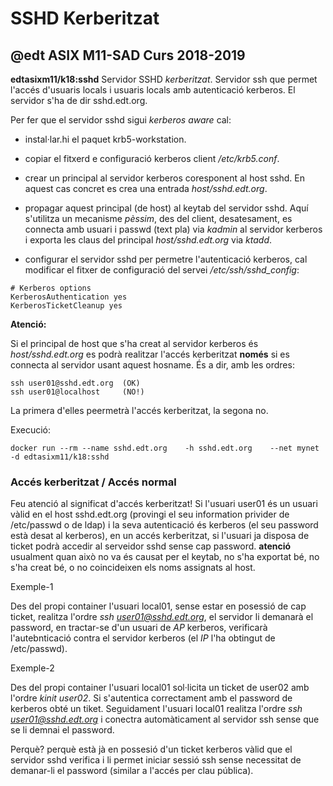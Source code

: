 # SSHD Kerberitzat
## @edt ASIX M11-SAD Curs 2018-2019

**edtasixm11/k18:sshd** Servidor SSHD *kerberitzat*. Servidor ssh que permet
  l'accés d'usuaris locals i usuaris locals amb autenticació kerberos. El
  servidor s'ha de dir sshd.edt.org.

Per fer que el servidor sshd sigui *kerberos aware* cal:

 * instal·lar.hi el paquet krb5-workstation.

 * copiar el fitxerd e configuració kerberos client */etc/krb5.conf*.

 * crear un principal al servidor kerberos coresponent al host sshd. En aquest cas concret es crea
  una entrada *host/sshd.edt.org*.

 * propagar aquest principal (de host)  al keytab del servidor sshd. Aquí s'utilitza un mecanisme 
  *pèssim*, des del client, desatesament, es connecta amb usuari i passwd (text pla) via *kadmin* al
  servidor kerberos i exporta les claus del principal *host/sshd.edt.org* via *ktadd*.

 * configurar el servidor sshd per permetre l'autenticació kerberos, cal modificar el fitxer de 
 configuració del servei */etc/ssh/sshd_config*:

```
# Kerberos options
KerberosAuthentication yes
KerberosTicketCleanup yes
```

**Atenció:**

Si el principal de host que s'ha creat al servidor kerberos és *host/sshd.edt.org* es podrà realitzar
l'accés kerberitzat **només** si es connecta al servidor usant aquest hosname. És a dir, amb les ordres:
```
ssh user01@sshd.edt.org  (OK)
ssh user01@localhost     (NO!)
```
La primera d'elles peermetrà l'accés kerberitzat, la segona no.


Execució:
```
docker run --rm --name sshd.edt.org    -h sshd.edt.org    --net mynet -d edtasixm11/k18:sshd
```

### Accés kerberitzat / Accés normal

Feu atenció al significat d'accés kerberitzat! Si l'usuari user01 és un usuari vàlid en el host sshd.edt.org
(provingi el seu information privider de /etc/passwd o de ldap) i la seva autenticació és kerberos (el seu 
password està desat al kerberos), en un accés kerberitzat, si l'usuari ja disposa de ticket podrà accedir
al serveidor sshd sense cap password. **atenció** usualment quan això no va és causat per el keytab, no s'ha exportat
bé, no s'ha creat bé, o no coincideixen els noms assignats al host.

Exemple-1

Des del propi container l'usuari local01, sense estar en posessió de cap ticket, realitza l'ordre *ssh user01@sshd.edt.org*,
el servidor li demanarà el password, en tractar-se d'un usuari de *AP* kerberos, verificarà l'autebnticació contra el
servidor kerberos (el *IP* l'ha obtingut de /etc/passwd).

Exemple-2

Des del propi container l'usuari local01 sol·licita un ticket de user02 amb l'ordre *kinit user02*. Si s'autentica 
correctament amb el password de kerberos obté un tiket. Seguidament l'usuari local01 realitza l'ordre *ssh user01@sshd.edt.org*
i conectra automàticament al servidor ssh sense que se li demnai el password.

Perquè? perquè està jà en possesió d'un ticket kerberos vàlid que el servidor sshd verifica i li permet iniciar sessió
ssh sense necessitat de demanar-li el password (similar a l'accés per clau pública).



